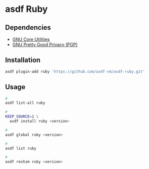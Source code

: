 # asdf Ruby

## Dependencies

- [GNU Core Utilities](/gnu-coreutils.md)
- [GNU Pretty Good Privacy (PGP)](/gnu-gpg.md)

## Installation

```sh
asdf plugin-add ruby 'https://github.com/asdf-vm/asdf-ruby.git'
```

## Usage

```sh
#
asdf list-all ruby

#
KEEP_SOURCE=1 \
  asdf install ruby <version>

#
asdf global ruby <version>

#
asdf list ruby

#
asdf reshim ruby <version>
```
